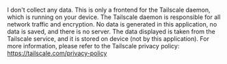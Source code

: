 I don't collect any data.
This is only a frontend for the Tailscale daemon, which is running on your device.
The Tailscale daemon is responsible for all network traffic and encryption.
No data is generated in this application, no data is saved, and there is no server.
The data displayed is taken from the Tailscale service, and it is stored on device (not by this application).
For more information, please refer to the Tailscale privacy policy: https://tailscale.com/privacy-policy
